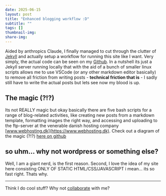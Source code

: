 ```yaml
---
date: 2025-06-15
layout: post
title: "Enhanced blogging workflow :D"
subtitle: ""
tags: []
thumbnail-img: 
share-img: 
---
```

Aided by anthropics Claude, I finally managed to cut through the clutter of [Jekyll](https://jekyllrb.com/) and actually setup a workflow for running this site like I want. Very simply, the actual code can be seen on my [Github](https://github.com/nbhansen/nbhansen.github.io). In a nutshell its just a Jekyll server running locally that with the aid of a bunch of smaller linux scripts allows me to use VSCode (or any other markdown editor basically) to remove all friction from writing posts - **technical friction that is** - I sadly still have to write the actual posts but lets see now my blood is up. 


## The magic (?!?)
Its not REALLY magic but okay basically there are five bash scripts for a range of blog-related activities, like creating new posts from a markdown template, formatting images the right way, and accessing and uploading to the ftp-server at the venerable danish hosting company [www.webhosting.dk](https://www.webhosting.dk). Check out a diagram of the magic (?!?) [here on github](https://github.com/nbhansen/nbhansen.github.io/blob/master/WORKFLOW.md)

## so uhm... why not wordpress or something else?
Well, I am a giant nerd, is the first reason. Second, I love the idea of my site here consisting ONLY OF STATIC HTML/CSS/JAVASCRIPT i mean... its so fast right. Thats why. 

---

Think I do cool stuff? Why not [collaborate](../collaborate) with me?
